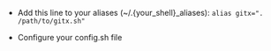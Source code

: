 * Add this line to your aliases (~/.{your_shell}_aliases):
```alias gitx=". /path/to/gitx.sh"```

* Configure your config.sh file